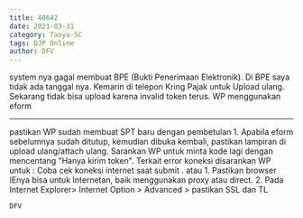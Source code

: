 ```yaml
---
title: 48642
date: 2021-03-31
category: Tanya-SC
tags: DJP Online
author: DFV
---
```


system nya gagal membuat BPE (Bukti Penerimaan Elektronik). Di BPE saya tidak ada tanggal nya. Kemarin di telepon Kring Pajak untuk Upload ulang. Sekarang tidak bisa upload karena invalid token terus. WP menggunakan eform

---

pastikan WP sudah membuat SPT baru dengan pembetulan 1. Apabila eform sebelumnya sudah ditutup, kemudian dibuka kembali, pastikan lampiran di upload ulang/attach ulang. Sarankan WP untuk minta kode lagi dengan mencentang "Hanya kirim token". Terkait error koneksi disarankan WP untuk : Coba cek koneksi internet saat submit . atau 1. Pastikan browser IEnya bisa untuk Internetan, baik menggunakan proxy atau direct. 2. Pada Internet Explorer> Internet Option > Advanced > pastikan SSL dan TL

`DFV`
